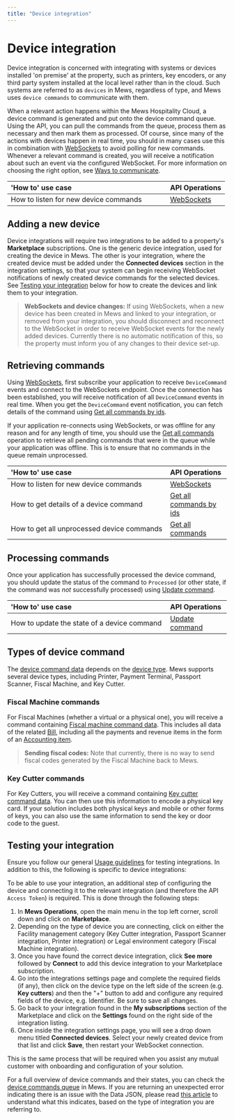```yaml
---
title: "Device integration"
---
```


# Device integration

Device integration is concerned with integrating with systems or devices installed 'on premise' at the property, such as printers, key encoders, or any third party system installed at the local level rather than in the cloud. Such systems are referred to as `devices` in Mews, regardless of type, and Mews uses `device commands` to communicate with them.

When a relevant action happens within the Mews Hospitality Cloud, a device command is generated and put onto the device command queue. Using the API, you can pull the commands from the queue, process them as necessary and then mark them as processed. Of course, since many of the actions with devices happen in real time, you should in many cases use this in combination with [WebSockets](../events/websockets.md) to avoid polling for new commands. Whenever a relevant command is created, you will receive a notification about such an event via the configured WebSocket. For more information on choosing the right option, see [Ways to communicate](../guidelines/communicate.md).

| <div style="width:350px">'How to' use case</div> | API Operations |
| :-- | :-- |
| How to listen for new device commands | [WebSockets](../events/websockets.md) |

## Adding a new device 

Device integrations will require two integrations to be added to a property's **Marketplace** subscriptions. One is the generic device integration, used for creating the device in Mews. The other is your integration, where the created device must be added under the **Connected devices** section in the integration settings, so that your system can begin receiving WebSocket notifications of newly created device commands for the selected devices.  See [Testing your integration](#testing-your-integration) below for how to create the devices and link them to your integration.

> **WebSockets and device changes:** If using WebSockets, when a new device has been created in Mews and linked to your integration, or removed from your integration, you should disconnect and reconnect to the WebSocket in order to receive WebSocket events for the newly added devices.
> Currently there is no automatic notification of this, so the property must inform you of any changes to their device set-up.

## Retrieving commands 

Using [WebSockets](../events/websockets.md), first subscribe your application to receive `DeviceCommand` events and connect to the WebSockets endpoint. Once the connection has been established, you will receive notification of all `DeviceCommand` events in real time. When you get the `DeviceCommand` event notification, you can fetch details of the command using [Get all commands by ids](../operations/commands.md#get-all-commands-by-ids). 

If your application re-connects using WebSockets, or was offline for any reason and for any length of time, you should use the [Get all commands](../operations/commands.md#get-all-commands) operation to retrieve all pending commands that were in the queue while your application was offline. This is to ensure that no commands in the queue remain unprocessed.  

| <div style="width:350px">'How to' use case</div> | API Operations |
| :-- | :-- |
| How to listen for new device commands | [WebSockets](../events/websockets.md) |
| How to get details of a device command | [Get all commands by ids](../operations/commands.md#get-all-commands-by-ids) |
| How to get all unprocessed device commands | [Get all commands](../operations/commands.md#get-all-commands) |

## Processing commands 

Once your application has successfully processed the device command, you should update the status of the command to `Processed` (or other state, if the command was *not* successfully processed) using [Update command](../operations/commands.md#update-command).

| <div style="width:350px">'How to' use case</div> | API Operations |
| :-- | :-- |
| How to update the state of a device command | [Update command](../operations/commands.md#update-command) |

## Types of device command

The [device command data](../operations/commands.md#command-data) depends on the [device type](../operations/devices.md#device-type). Mews supports several device types, including Printer, Payment Terminal, Passport Scanner, Fiscal Machine, and Key Cutter.

### Fiscal Machine commands

For Fiscal Machines (whether a virtual or a physical one), you will receive a command containing [Fiscal machine command data](../operations/commands.md#fiscal-machine-command-data). This includes all data of the related [Bill](../operations/bills.md#bill), including all the payments and revenue items in the form of an [Accounting item](../operations/accountingitems.md#accounting-item). 

> **Sending fiscal codes:** Note that currently, there is no way to send fiscal codes generated by the Fiscal Machine back to Mews.

### Key Cutter commands

For Key Cutters, you will receive a command containing [Key cutter command data](../operations/commands.md#key-cutter-command-data). You can then use this information to encode a physical key card. If your solution includes both physical keys and mobile or other forms of keys, you can also use the same information to send the key or door code to the guest.  

## Testing your integration

Ensure you follow our general [Usage guidelines](../guidelines/README.md) for testing integrations. In addition to this, the following is specific to device integrations:

To be able to use your integration, an additional step of configuring the device and connecting it to the relevant integration (and therefore the API `Access Token`) is required. This is done through the following steps:

1. In __Mews Operations__, open the main menu in the top left corner, scroll down and click on **Marketplace**.
2. Depending on the type of device you are connecting, click on either the Facility management category (Key Cutter integration, Passport Scanner integration, Printer integration) or Legal environment category (Fiscal Machine integration).
3. Once you have found the correct device integration, click **See more** followed by **Connect** to add this device integration to your Marketplace subscription.
4. Go into the integrations settings page and complete the required fields (if any), then click on the device type on the left side of the screen (e.g. **Key cutters**) and then the "+" button to add and configure any required fields of the device, e.g. Identifier. Be sure to save all changes. 
5. Go back to your integration found in the **My subscriptions** section of the Marketplace and click on the **Settings** found on the right side of the integration listing.
6. Once inside the integration settings page, you will see a drop down menu titled **Connected devices**. Select your newly created device from that list and click **Save**, then restart your WebSocket connection.

This is the same process that will be required when you assist any mutual customer with onboarding and configuration of your solution.

For a full overview of device commands and their states, you can check the [device commands queue](https://help.mews.com/s/article/device-commands-queue?language=en_US) in Mews. If you are returning an unexpected error indicating there is an issue with the Data JSON, please read [this article](https://help.mews.com/s/article/data-json-incorrect-or-unsupported-device?language=en_US) to understand what this indicates, based on the type of integration you are referring to.
